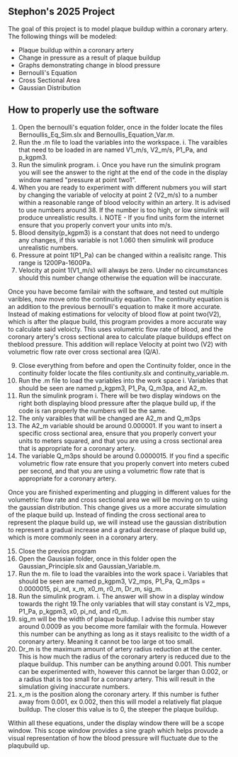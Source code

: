 ## Stephon's 2025 Project
The goal of this project is to model plaque buildup within a coronary artery. The following things will be modeled:
- Plaque buildup within a coronary artery
- Change in pressure as a result of plaque buildup
- Graphs demonstrating change in blood pressure
- Bernoulli's Equation
- Cross Sectional Area
- Gaussian Distribution


## How to properly use the software
1. Open the bernoulli's equation folder, once in the folder locate the files Bernoullis_Eq_Sim.slx and Bernoullis_Equation_Var.m.
2. Run the .m file to load the variables into the workspace.
   i. The varaibles that need to be loaded in are named V1_m/s, V2_m/s, P1_Pa, and p_kgpm3.
4. Run the simulink program.
   i. Once you have run the simulink program you will see the answer to the right at the end of the code in the display window named "pressure at point two1".
5. When you are ready to experiment with different nubmers you will start by changing the variable of velocity at point 2 (V2_m/s) to a number within a reasonable range of blood velocity within an artery. It is advised to use numbers around 38. If the number is too high, or low simulink will produce unrealistic results.
   i. NOTE - If you find units form the internet ensure that you properly convert your units into m/s.
6. Blood density(p_kgpm3) is a constant that does not need to undergo any changes, if this variable is not 1.060 then simulink will produce unrealistic numbers.
7. Pressure at point 1(P1_Pa) can be changed within a realisitc range. This range is 1200Pa-1600Pa.
8. Velocity at point 1(V1_m/s) will always be zero. Under no circumstances should this number change otherwise the equation will be inaccurate.

Once you have become familair with the software, and tested out multiple varibles, now move onto the continuitiy equation. The continuity equation is an addition to the previous bernoulli's equation to make it more accurate. Instead of making estimations for velocity of blood flow at point two(V2), which is after the plaque build, this program provides a more accurate way to calculate said veloicty. This uses volumetric flow rate of blood, and the coronary artery's cross sectional area to calculate plaque buildups effect on theblood pressure. This addition will replace Velocity at point two (V2) with volumetric flow rate over cross sectional area (Q/A).

9. Close everything from before and open the Continuity folder, once in the continuity folder locate the files contiunity.slx and continuity_variable.m.
10. Run the .m file to load the variables into the work space
   i. Variables that should be seen are named p_kgpm3, P1_Pa, Q_m3pa, and A2_m.
11. Run the simulink program
   i. There will be two display windows on the right both displaying blood pressure after the plaque build up, if the code is ran properly the numbers will be the same.
12. The only varaibles that will be changed are A2_m and Q_m3ps
13. The A2_m variable should be around 0.000001. If you want to insert a specific cross sectional area, ensure that you properly convert your units to meters squared, and that you are using a cross sectional area that is appropriate for a coronary artery.
14. The variable Q_m3ps should be around 0.0000015. If you find a specific volumetric flow rate ensure that you properly convert into meters cubed per second, and that you are using a volumetric flow rate that is appropriate for a coronary artery.

Once you are finished experimenting and plugging in different values for the volumetric flow rate and cross sectional area we will be moving on to using the gaussian distribution. This change gives us a more accurate simulation of the plaque build up. Instead of finding the cross sectional area to represent the plaque build up, we will instead use the gaussian distribution to represent a gradual increase and a gradual decrease of plaque build up, which is more commonly seen in a coronary artery.

15. Close the previos program
16. Open the Gaussian folder, once in this folder open the Gaussian_Principle.slx and Gaussian_Variable.m.
17. Run the m. file to load the varaibles into the work space
    i. Variables that should be seen are named p_kgpm3, V2_mps, P1_Pa, Q_m3ps = 0.0000015, pi_nd,  x_m, x0_m, r0_m, Dr_m, sig_m.
18. Run the simulink program.
    i. The answer will show in a display window towards the right
19.The only variables that will stay constant is V2_mps, P1_Pa, p_kgpm3, x0, pi_nd, and r0_m.
20. sig_m will be the width of plaque buildup. I advise this number stay around 0.0009 as you become more familair with the formula. However this number can be anything as long as it stays realisitc to the width of a coronary artery. Meaning it cannot be too large ot too small.
21. Dr_m is the maximum amount of artery radius reduction at the center. This is how much the radius of the coronary artery is reduced due to the plaque buildup. This number can be anything around 0.001. This number can be experimented with, however this cannot be larger than 0.002, or a radius that is too small for a coronary artery. This will result in the simulation giving inaccurate numbers.
22. x_m is the position along the coronary artery. If this number is futher away from 0.001, ex 0.002, then this will model a relatively flat plaque buildup. The closer this value is to 0, the steeper the plaque buildup.

Within all these equations, under the display window there will be a scope window. This scope window provides a sine graph which helps provude a visual representation of how the blood pressure will fluctuate due to the plaqubuild up. 
